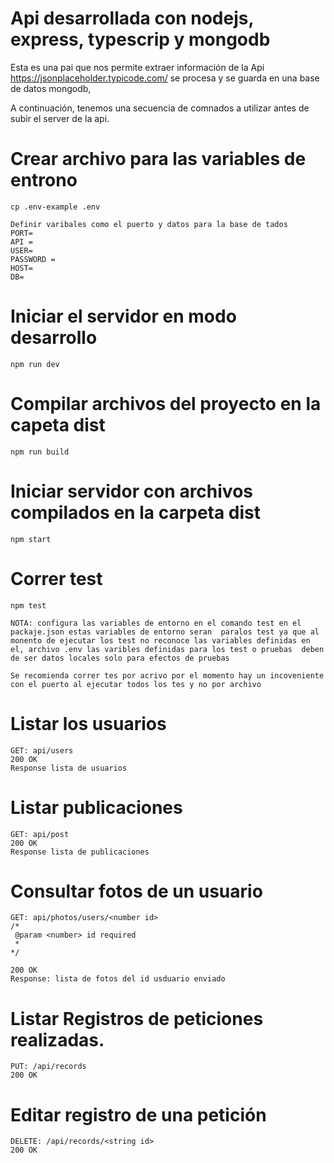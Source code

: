 # Api desarrollada con nodejs, express, typescrip y mongodb

Esta es una pai que nos permite extraer información de la Api https://jsonplaceholder.typicode.com/ se procesa y se guarda en una base de datos mongodb,

A continuación, tenemos una secuencia de comnados a utilizar antes de subir el server de la api.

# Crear archivo para las variables de entrono

```
cp .env-example .env

Definir varibales como el puerto y datos para la base de tados
PORT=
API =
USER=
PASSWORD =
HOST=
DB=

```

# Iniciar el servidor en modo desarrollo

```
npm run dev

```

# Compilar archivos del proyecto en la capeta dist

```
npm run build

```

# Iniciar servidor con archivos compilados en la carpeta dist

```
npm start

```

# Correr test

```
npm test

NOTA: configura las variables de entorno en el comando test en el packaje.json estas variables de entorno seran  paralos test ya que al monento de ejecutar los test no reconoce las variables definidas en el, archivo .env las varibles definidas para los test o pruebas  deben de ser datos locales solo para efectos de pruebas

Se recomienda correr tes por acrivo por el momento hay un incoveniente con el puerto al ejecutar todos los tes y no por archivo

```

# Listar los usuarios

```
GET: api/users
200 OK
Response lista de usuarios

```

# Listar publicaciones

```
GET: api/post
200 OK
Response lista de publicaciones

```

# Consultar fotos de un usuario

```
GET: api/photos/users/<number id>
/*
 @param <number> id required
 *
*/

200 OK
Response: lista de fotos del id usduario enviado

```

# Listar Registros de peticiones realizadas.

```
PUT: /api/records
200 OK

```

# Editar registro de una petición

```
DELETE: /api/records/<string id>
200 OK
```
